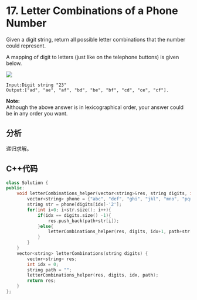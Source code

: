 # 17. Letter Combinations of a Phone Number

Given a digit string, return all possible letter combinations that the number could represent.

A mapping of digit to letters \(just like on the telephone buttons\) is given below.

![](http://upload.wikimedia.org/wikipedia/commons/thumb/7/73/Telephone-keypad2.svg/200px-Telephone-keypad2.svg.png)

```
Input:Digit string "23"
Output:["ad", "ae", "af", "bd", "be", "bf", "cd", "ce", "cf"].
```

**Note:**  
Although the above answer is in lexicographical order, your answer could be in any order you want.

## 分析

递归求解。

## C++代码

```cpp
class Solution {
public:
    void letterCombinations_helper(vector<string>&res, string digits, int idx, string path){
        vector<string> phone = {"abc", "def", "ghi", "jkl", "mno", "pqrs", "tuv", "wxyz"};
        string str = phone[digits[idx]-'2'];
        for(int i=0; i<str.size(); i++){
            if(idx == digits.size() -1){
                res.push_back(path+str[i]);
            }else{
                letterCombinations_helper(res, digits, idx+1, path+str[i]);
            }
        }
    }
    vector<string> letterCombinations(string digits) {
        vector<string> res;
        int idx = 0;
        string path = "";
        letterCombinations_helper(res, digits, idx, path);
        return res;
    }
};
```




